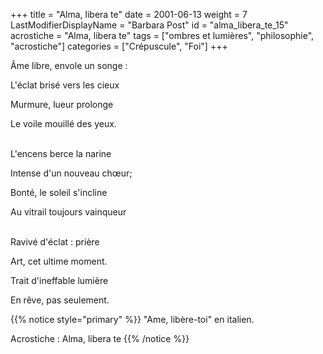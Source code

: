 +++
title = "Alma, libera te"
date = 2001-06-13
weight = 7
LastModifierDisplayName = "Barbara Post"
id = "alma_libera_te_15"
acrostiche = "Alma, libera te"
tags = ["ombres et lumières", "philosophie", "acrostiche"]
categories = ["Crépuscule", "Foi"]
+++

Âme libre, envole un songe :

L'éclat brisé vers les cieux

Murmure, lueur prolonge

Le voile mouillé des yeux.

 \
L'encens berce la narine

Intense d'un nouveau chœur;

Bonté, le soleil s'incline

Au vitrail toujours vainqueur

 \
Ravivé d'éclat : prière

Art, cet ultime moment.

Trait d'ineffable lumière

En rêve, pas seulement.

{{% notice style="primary" %}}
\"Ame, libère-toi\" en italien.

Acrostiche : Alma, libera te
{{% /notice %}}
